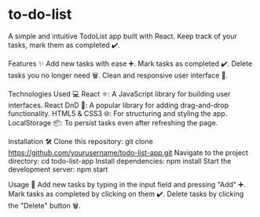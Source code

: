 # to-do-list
A simple and intuitive TodoList app built with React. Keep track of your tasks, mark them as completed ✔️.

Features ✨
Add new tasks with ease ➕.
Mark tasks as completed ✔️.
Delete tasks you no longer need 🗑️.
Clean and responsive user interface 🎨.

Technologies Used 💻
React ⚛️: A JavaScript library for building user interfaces.
React DnD 🎯: A popular library for adding drag-and-drop functionality.
HTML5 & CSS3 🌐: For structuring and styling the app.
LocalStorage 📦: To persist tasks even after refreshing the page.

Installation 🛠️
Clone this repository: git clone https://github.com/yourusername/todo-list-app.git
Navigate to the project directory: cd todo-list-app
Install dependencies: npm install
Start the development server: npm start

Usage 🚀
Add new tasks by typing in the input field and pressing "Add" ➕.
Mark tasks as completed by clicking on them ✔️.
Delete tasks by clicking the "Delete" button 🗑️.
